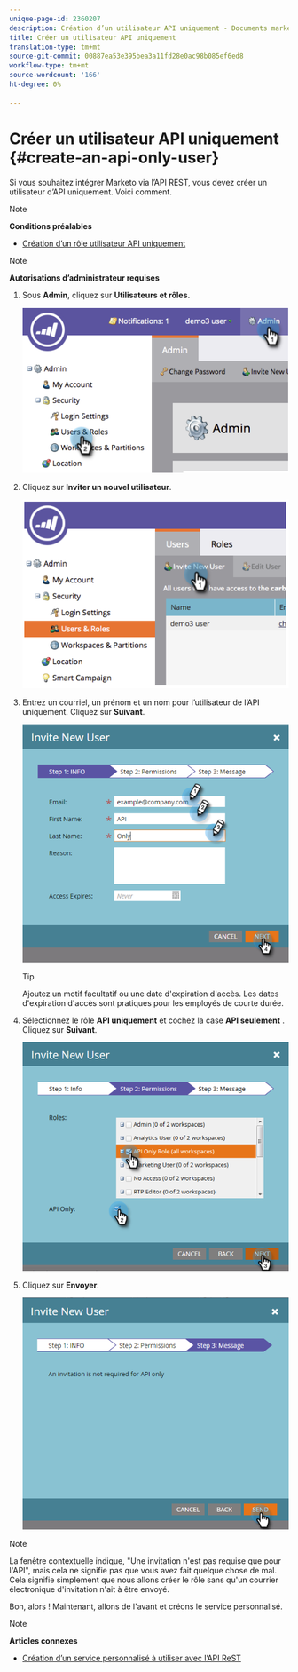 ```yaml
---
unique-page-id: 2360207
description: Création d’un utilisateur API uniquement - Documents marketing - Documentation du produit
title: Créer un utilisateur API uniquement
translation-type: tm+mt
source-git-commit: 00887ea53e395bea3a11fd28e0ac98b085ef6ed8
workflow-type: tm+mt
source-wordcount: '166'
ht-degree: 0%

---
```



# Créer un utilisateur API uniquement {#create-an-api-only-user}

Si vous souhaitez intégrer Marketo via l’API [](http://developers.marketo.com/documentation/rest/)REST, vous devez créer un utilisateur d’API uniquement. Voici comment.

>[!NOTE]
>
>**Conditions préalables**
>
>* [Création d’un rôle utilisateur API uniquement](create-an-api-only-user-role.md)

>



>[!NOTE]
>
>**Autorisations d’administrateur requises**

1. Sous **Admin**, cliquez sur **Utilisateurs et rôles.**

   ![](assets/image2014-9-17-9-3a31-3a31.png)

1. Cliquez sur **Inviter un nouvel utilisateur**.

   ![](assets/image2014-9-17-9-3a32-3a3.png)

1. Entrez un courriel, un prénom et un nom pour l’utilisateur de l’API uniquement. Cliquez sur **Suivant**.

   ![](assets/image2016-5-24-10-3a53-3a7.png)

   >[!TIP]
   >
   >Ajoutez un motif facultatif ou une date d&#39;expiration d&#39;accès. Les dates d&#39;expiration d&#39;accès sont pratiques pour les employés de courte durée.

1. Sélectionnez le rôle **API uniquement** et cochez la case **API seulement** . Cliquez sur **Suivant**.

   ![](assets/four.png)

1. Cliquez sur **Envoyer**.

   ![](assets/image2016-5-24-11-3a8-3a20.png)

>[!NOTE]
>
>La fenêtre contextuelle indique, &quot;Une invitation n&#39;est pas requise que pour l&#39;API&quot;, mais cela ne signifie pas que vous avez fait quelque chose de mal. Cela signifie simplement que nous allons créer le rôle sans qu&#39;un courrier électronique d&#39;invitation n&#39;ait à être envoyé.

Bon, alors ! Maintenant, allons de l&#39;avant et créons le service personnalisé.

>[!NOTE]
>
>**Articles connexes**
>
>* [Création d’un service personnalisé à utiliser avec l’API ReST](../../../product-docs/administration/additional-integrations/create-a-custom-service-for-use-with-rest-api.md)

>



